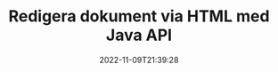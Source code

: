 ---
############################# Static ############################
layout: "product"
date: 2022-11-09T21:39:28
draft: false

product: "Editor"
product_tag: "editor"
platform: "Java"
platform_tag: "java"

############################# Head ############################
head_title: "Java Document Editor API | Redigera Word Web XML-textfiler med HTML"
head_description: "Document editor API för Java. Ladda Microsoft Word, XML, webb- och textfiler till HTML och konvertera tillbaka till originalformat efter manipulering."

############################# Header ############################
title: "Redigera dokument via HTML med Java API"
description: "Integrera Java-applikationer med HTML-redigerare för att manipulera dokument och konvertera tillbaka till originalformat."
button:
    enable: true

############################# SubMenu ############################
submenu:
    enable: true
    
    left:
        img_alt: "GroupDocs.Editor for Java"
        image: "https://www.groupdocs.cloud/templates/groupdocs/images/product-logos/groupdocs-editor-java.png"
        product: "GroupDocs.Editor"
        platform: "Java"

    middle:
        button:
            # button loop
            - link: "#overview"
              text: "Översikt"

            # button loop
            - link: "#features"
              text: "Funktioner"

            # button loop
            - link: "#support"
              text: "Stöd"

            # button loop
            - link: "https://products.groupdocs.app/editor"
              text: "Live-demo"

            # button loop
            - link: "https://purchase.groupdocs.com/pricing/editor/java"
              text: "Prissättning"

    right:
        link_download: "https://downloads.groupdocs.com/editor"
        link_learn: "https://docs.groupdocs.com/editor/java/"
        link_buy: "https://purchase.groupdocs.com"

############################# Overview ############################
overview:
    enable: true
    content: |
      GroupDocs.Editor för Java API möjliggör dokumentredigering i form av HTML. API stöder flera dokumentformat och kan integreras med alla externa, open source eller betalda HTML-redigerare. Editor API kommer att bearbeta för att ladda dokument, konvertera det till HTML, tillhandahålla HTML till externt användargränssnitt och sedan spara HTML till originaldokumentet efter manipulering. Den kan också användas för att generera olika Microsoft Word, Excel-kalkylblad, PowerPoint-filer, OpenDocument-format, XML- och TXT-dokument.
    tabs:
      enable: true     
      
      ## TAB ONE ##
      tab_one:
        description: |
          Nedan följer en översikt över GroupDocs.Editor för Java:

        left:
          enable: true
          icon: "fab fa-html5"
          title: "Manipulera med HTML"
          content: |
            * Ladda dokument som stöds
            * Redigera innehåll med HTML
            * Redigera relaterade stilar
            * Konvertera till originalformat
      
      ## TAB TWO ##
      tab_two:
        description: |
          GroupDocs.Editor för Java stöder följande [filformat](https://docs.groupdocs.com/editor/java/supported-document-formats/)

        left:
          enable: true
          table:
            # table loop
            - title: "Microsoft Office"
              content: |
                * **Microsoft Word**: DOC, DOCX, DOCM, DOT, DOTM, DOTX, FlatOPC, WordML, RTF
                * **Microsoft Excel**: XLS, XLSX, XLSM, XLT, XLTX, XLTM, XLSB, XLAM, CSV, TSV, SXC, SpreadsheetML, DIF, DSV
                * **Microsoft PowerPoint**: PPT, PPTX, PPTM, PPS, PPSX, PPSM, POT, POTX, POTM

        right:
          enable: true
          table:
            # table loop
            - title: "Andra formatfamiljer"
              content: |
                * **OpenDocument-format**: ODT, OTT, ODS, FODS, ODP, OTP
                * **OpenDocument-format**: MSG, MBOX, EML, EMLX
                * **Webbformat**: HTML, MHTML, CHM, XML, TXT
                * **Webbformat**: MOBI, AZW3, ePub

      ## TAB THREE ##
      tab_three:
        description: |
          GroupDocs.Editor för Java stöder följande operativsystem, ramar och pakethanterare:
        
        left:
          enable: true
          table:
            # table loop
            - icon: "fab fa-windows"
              title: "Operativsystem"
              content: |
                * Microsoft Windows Desktop
                * Microsoft Windows Server
                * Linux
                * MacOS

            # table loop
            - icon: "fas fa-code"
              title: "Ramar som stöds"
              content: |
                * Java 7 (1.7) +

        right:
          enable: true
          table:
            # table loop
            - icon: "fas fa-cogs"
              title: "Utvecklingsmiljöer"
              content: |
                * NetBeans
                * IntelliJ IDEA
                * Eclipse
            # table loop
            - icon: "fas fa-tools"
              title: "Bygg automationsverktyg"
              content: |
                * Maven

############################# Features ############################
features:
    enable: true
    title: "GroupDocs.Editor för Java-funktioner"

    feature:
      # feature loop
      - icon: "fas fa-copy"
        content: "Enkel HTML Editor-integration"

      # feature loop
      - icon: "fas fa-eye"
        content: "Dokumentkonvertering till HTML DOM"

      # feature loop
      - icon: "fas fa-bolt"
        content: "Extrahera HTML-innehåll från Document Stream"
      
      # feature loop
      - icon: "fas fa-file-powerpoint"
        content: "Ladda, redigera och spara Word-, Excel- och PowerPoint-filformat"

      # feature loop
      - icon: "fas fa-code"
        content: "Hämta HTML tillsammans med inbäddade element"

      # feature loop
      - icon: "fas fa-cloud"
        content: "Importera, visa och redigera XML-dokument"

      # feature loop
      - icon: "fas fa-remove-format"
        content: "Förbigå HTML-innehåll och spara inbäddade resurser"

      # feature loop
      - icon: "fas fa-comment-slash"
        content: "Visa, redigera och spara ordbehandlingsdokument i pagineringsläge"

      # feature loop
      - icon: "fas fa-location-arrow"
        content: "Hämta innehållet i HTML Body Tag från fil"

      # feature loop
      - icon: "fas fa-border-all"
        content: "Extrahera CSS-innehåll i HTML-fil"

      # feature loop
      - icon: "fas fa-wrench"
        content: "Använd stränginnehåll för att hämta HTML DOM och konvertera till fil"

      # feature loop
      - icon: "fas fa-columns"
        content: "Konvertera HTML DOM med inbäddade element"

      # feature loop
      - icon: "fas fa-file-word"
        content: "Konvertera filer av flera format i HTML för redigering"

      # feature loop
      - icon: "fas fa-envelope"
        content: "Få metainformation om indatadokument utan redigering"

      # feature loop
      - icon: "fas fa-print"
        content: "Spara redigerade dokument till vanlig textfilformat"

      # feature loop
      - icon: "fas fa-file-archive"
        content: "Konverteringsnoggrannhet"

      # feature loop
      - icon: "fas fa-lock"
        content: "Tillämpa lösenord på utmatningsdokument"

      # feature loop
      - icon: "fas fa-file-code"
        content: "Databas (DB) Agnostiker"
      
      # feature loop
      - icon: "fas fa-fill-drip"
        content: "Användargränssnitt (UI) Agnostisk"

      # feature loop
      - icon: "fas fa-file-excel"
        content: "Stöder Metered Licensing"

    more_feature:
      # more_feature_loop
      - title: "Konvertera till och från HTML DOM exakt"
        content: |
          Genom att använda GroupDocs.Editor för Java kan du bygga applikationer i Java som laddar ett dokument med filformat som stöds för att konvertera det till HTML Document Object Model (DOM) tillsammans med dess associerade element, t.ex. CSS. Dessutom låter vår Editor Java API dig redigera HTML i någon av de populära HTML-redigerarna. När dina nödvändiga ändringar är gjorda hjälper GroupDocs.Editor för Java dig att konvertera denna resulterande HTML tillbaka till sitt ursprungliga filformat.
          
          ```java
          // Create Editor class by loading an input document
          Editor editor = new Editor("Sample.docx");

          // Open document for edit and obtain EditableDocument
          EditableDocument original = editor.edit();

          // Obtain all-embedded HTML from it
          String allEmbeddedInside = original.getEmbeddedHtml();

          // If necessary, obtain pure HTML-markup, CSS, images and other resources in separate form

          // Whole HTML-markup, without any resources
          String completeHtmlMarkup = original.getContent();

          // Only HTML->BODY content, useful for most of WYSIWYG-editors
          String onlyInnerBody = original.getBodyContent();

          // All CSS stylesheets
          List<CssText> stylesheets = original.getCss();

          // All images, including raster and vector, but without CSS gradients
          List<IImageResource> images = original.getImages();

          // All font resources
          List<FontResourceBase> fonts = original.getFonts();

          // finally, send this content to your WYSIWYG HTML-editor
          ```
      # more_feature_loop
      - title: "Ladda och hämta associerade element"
        content: "Med GroupDocs.Editor för Java API kan du hämta de associerade elementen från dokument i format som stöds, såsom bilder, CSS, typsnitt och mer. Sedan kan du ladda dessa hämtade associerade element, gå igenom dem och spara dem separat från den slutliga HTML-filen och få en välskött utdata."

############################# Support ############################
support:
    enable: true

############################# Solutions ############################
solutions:
    enable: true
    title: "GroupDocs.Editor erbjuder API:er för dokumentredigering för andra populära utvecklingsmiljöer"

    solution:
        # solution loop
        - img_alt: "GroupDocs.Editor for .NET"
          image: "https://www.groupdocs.cloud/templates/groupdocs/images/product-logos/groupdocs-editor-net.png"
          product: "GroupDocs.Editor"
          platform: ".NET"
          link: "/editor/net/"

############################# Back to top ###############################
back_to_top:
  enable: true
---